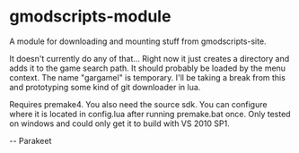 gmodscripts-module
==================

A module for downloading and mounting stuff from gmodscripts-site.

It doesn't currently do any of that... Right now it just creates a directory and adds it to the game search path. It should probably be loaded by the menu context. The name "gargamel" is temporary. I'll be taking a break from this and prototyping some kind of git downloader in lua.

Requires premake4. You also need the source sdk. You can configure where it is located in config.lua after running premake.bat once. Only tested on windows and could only get it to build with VS 2010 SP1.

-- Parakeet
